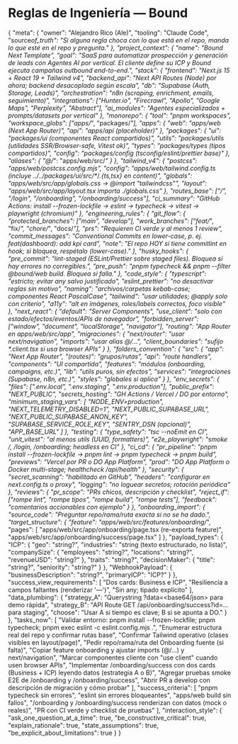 # Reglas de Ingeniería — Bound
{
"meta": {
"owner": "Alejandro Rico (Ale)",
"tooling": "Claude Code",
"source*of_truth": "Si alguna regla choca con lo que está en el repo, manda lo que esté en el repo y pregunta."
},
"project_context": {
"name": "Bound Next Template",
"goal": "SaaS para automatizar prospección y generación de leads con Agentes AI por vertical. El cliente define su ICP y Bound ejecuta campañas outbound end-to-end.",
"stack": {
"frontend": "Next.js 15 + React 19 + Tailwind v4",
"backend_api": "Next API Routes (Node) por ahora; backend desacoplado según escala",
"db": "Supabase (Auth, Storage, Leads)",
"orchestration": "n8n (scraping, enrichment, emails, seguimiento)",
"integrations": ["Hunter.io", "Firecrawl", "Apollo", "Google Maps", "Perplexity", "Abstract"],
"ai_modules": "Agentes especializados + prompts/datasets por vertical"
},
"monorepo": {
"tool": "pnpm workspaces",
"workspace_globs": ["apps/*", "packages/*"],
"apps": {
"web": "apps/web (Next App Router)",
"api": "apps/api (placeholder)"
},
"packages": {
"ui": "packages/ui (componentes React compartidos)",
"utils": "packages/utils (utilidades SSR/Browser-safe, Vitest ok)",
"types": "packages/types (tipos compartidos)",
"config": "packages/config (tsconfig/eslint/prettier base)"
},
"aliases": { "@/*": "apps/web/src/*" }
},
"tailwind_v4": {
"postcss": "apps/web/postcss.config.mjs",
"config": "apps/web/tailwind.config.ts (incluye ../../packages/ui/src/\**/*.{ts,tsx} en content)",
"globals": "apps/web/src/app/globals.css -> @import \"tailwindcss\"",
"layout": "apps/web/src/app/layout.tsx importa ./globals.css"
},
"routes_base": ["/", "/login", "/onboarding", "/onboarding/success"],
"ci_summary": "GitHub Actions: install --frozen-lockfile → eslint → typecheck → vitest → playwright (chromium)"
},
"engineering_rules": {
"git_flow": {
"protected_branches": ["main", "develop"],
"work_branches": ["feat/*", "fix/*", "chore/*", "docs/*"],
"prs": "Requieren CI verde y al menos 1 review",
"commit_messages": "Conventional Commits en lower-case, p. ej. feat(dashboard): add kpi card",
"note": "El repo HOY sí tiene commitlint en hook; si bloquea, respétalo (lower-case)."
},
"husky_hooks": {
"pre_commit": "lint-staged (ESLint/Prettier sobre staged files). Bloquea si hay errores no corregibles.",
"pre_push": "pnpm typecheck && pnpm --filter @bound/web build. Bloquea si falla."
},
"code_style": {
"typescript": "estricto; evitar any salvo justificado",
"eslint_prettier": "no desactivar reglas sin motivo",
"naming": "archivos/carpetas kebab-case; componentes React PascalCase",
"tailwind": "usar utilidades; @apply solo con criterio",
"a11y": "alt en imágenes, roles/labels correctos, foco visible"
},
"next_react": {
"default": "Server Components",
"use_client": "solo con estado/efectos/eventos/APIs de navegador",
"forbidden_server": ["window", "document", "localStorage", "navigator"],
"routing": "App Router en apps/web/src/app",
"migraciones": {
"next/router": "usar next/navigation",
"imports": "usar alias @/…",
"client_boundaries": "sufijo \*.client.tsx si usa browser APIs"
}
},
"folders_convention": {
"src": {
"app": "Next App Router",
"(routes)": "grupos/rutas",
"api": "route handlers",
"components": "UI compartida",
"features": "módulos (onboarding, campaigns, etc.)",
"lib": "utils puros, sin efectos",
"services": "integraciones (Supabase, n8n, etc.)",
"styles": "globales si aplica"
}
},
"env_secrets": {
"files": [".env.local", ".env.staging", ".env.production"],
"public_prefix": "NEXT_PUBLIC*_",
"secrets_hosting": "GH Actions / Vercel / DO por entorno",
"minimum_staging_vars": [
"NODE_ENV=production",
"NEXT_TELEMETRY_DISABLED=1",
"NEXT_PUBLIC_SUPABASE_URL",
"NEXT_PUBLIC_SUPABASE_ANON_KEY",
"SUPABASE_SERVICE_ROLE_KEY",
"SENTRY_DSN (opcional)",
"APP_BASE_URL"
]
},
"testing": {
"type_safety": "tsc --noEmit en CI",
"unit_vitest": "al menos utils (UUID, formatters)",
"e2e_playwright": "smoke /, /login, /onboarding; headless en CI"
},
"ci_cd": {
"pr_pipeline": "pnpm install --frozen-lockfile → pnpm lint → pnpm typecheck → pnpm build",
"previews": "Vercel por PR o DO App Platform",
"prod": "DO App Platform o Docker multi-stage; healthcheck /api/health"
},
"security": {
"secret_scanning": "habilitado en GitHub",
"headers": "configurar en next.config.ts o proxy",
"logging": "no loguear secretos; rotación periódica"
},
"reviews": {
"pr_scope": "PRs chicos, descripción y checklist",
"reject_if": ["rompe lint", "rompe tipos", "rompe build", "rompe tests"],
"feedback": "comentarios accionables con ejemplo"
}
},
"onboarding_import": {
"source_code": "Preguntar repo/rama/ruta exacta si no se ha dado.",
"target_structure": {
"feature": "apps/web/src/features/onboarding/_",
"pages": [
"apps/web/src/app/onboarding/page.tsx (re-exporta feature)",
"apps/web/src/app/onboarding/success/page.tsx"
]
},
"payload_types": {
"ICP": {
"geo": "string?",
"industries": "string (texto estructurado, no lista)",
"companySize": { "employees": "string?", "locations": "string?", "revenueUSD": "string?" },
"traits": "string?",
"decisionMaker": { "title": "string?", "seniority": "string?" }
},
"WebhookPayload": {
"businessDescription": "string?",
"primaryICP": "ICP?"
}
},
"success_view_requirements": [
"Dos cards: Business e ICP",
"Resiliencia a campos faltantes (renderizar '—')",
"Sin any; tipado explícito"
],
"data_plumbing": {
"strategy_A": "Querystring ?data=<base64/json> para demo rápida",
"strategy_B": "API Route GET /api/onboarding/success?id=... para staging",
"choose": "Usar A si tiempo es clave; B si se apunta a DO."
}
},
"tasks_now": [
"Validar entorno: pnpm install --frozen-lockfile; pnpm typecheck; pnpm exec eslint -c eslint.config.mjs .",
"Enumerar estructura real del repo y confirmar rutas base",
"Confirmar Tailwind operativo (clases visibles en layout/page)",
"Pedir repo/rama/ruta del Onboarding fuente (si falta)",
"Copiar feature onboarding y ajustar imports (@/...) y next/navigation",
"Marcar componentes cliente con \"use client\" cuando usen browser APIs",
"Implementar /onboarding/success con dos cards (Business + ICP) leyendo datos (estrategia A o B)",
"Agregar pruebas smoke E2E de /onboarding y /onboarding/success",
"Abrir PR a develop con descripción de migración y cómo probar"
],
"success_criteria": [
"pnpm typecheck sin errores",
"eslint sin errores bloqueantes",
"apps/web build sin fallos",
"/onboarding y /onboarding/success renderizan con datos (mock o reales)",
"PR con CI verde y checklist de pruebas"
],
"interaction_style": {
"ask_one_question_at_a_time": true,
"be_constructive_critical": true,
"explain_rationale": true,
"state_assumptions": true,
"be_explicit_about_limitations": true
}
}
